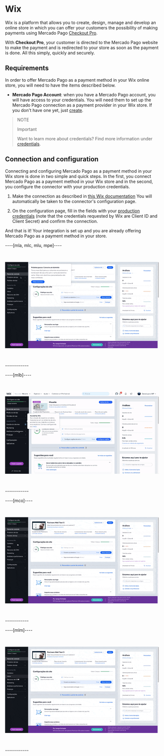# Wix

Wix is ​​a platform that allows you to create, design, manage and develop an online store in which you can offer your customers the possibility of making payments using Mercado Pago [Checkout Pro](https://www.mercadopago[FAKER][URL][DOMAIN]/ferramentas-para-vender/cobrar?utm_experiment=optimize&matt_tool=69348836&matt_word=MLB_MP_G_XP_OP_COW_SEARCH_SELL_TXS_Checkout-Transparente-Branded-NovaLP&gclid=CjwKCAjw3_KIBhA2EiwAaAAlinz2stvLcjAuKbXruVqdJtI_cAemAj6CaP3Q3yxbxbiumdlbgMsynhoCeLsQAvD_BwE).

With **Checkout Pro**, your customer is directed to the Mercado Pago website to make the payment and is redirected to your store as soon as the payment is done. All this simply, quickly and securely. 
 

## Requirements
In order to offer Mercado Pago as a payment method in your Wix online store, you will need to have the items described below.
 - **Mercado Pago Account**: when you have a Mercado Pago account, you will have access to your credentials. You will need them to set up the Mercado Pago connection as a payment provider in your Wix store. If you don't have one yet, just [create](https://www.mercadopago[FAKER][URL][DOMAIN]/hub/registration/landing).

>NOTE
>
>Important
>
>Want to learn more about credentials? Find more information under [credentials](https://www.mercadopago[FAKER][URL][DOMAIN]/developers/en/guides/resources/credentials).

## Connection and configuration
Connecting and configuring Mercado Pago as a payment method in your Wix store is done in two simple and quick steps. In the first, you connect Mercado Pago as a payment method in your Wix store and in the second, you configure the connector with your production credentials.

1. Make the connection as described in [this Wix documentation](https://support.wix.com/en/article/conectando-mercadopago-como-provedor-de-pagamento) You will automatically be taken to the connector's configuration page.

2. On the configuration page, fill in the fields with your [production credentials](https://www.mercadopago[FAKER][URL][DOMAIN]/developers/en/guides/resources/credentials) (note that the credentials requested by Wix are Client ID and Client Secret) and confirm the connection.


And that is it! Your integration is set up and you are already offering Mercado Pago as a payment method in your store.

----[mla, mlc, mlu, mpe]----
<p>&nbsp;</p>

![Setting active in Wix](/images/wix/wix_pt_connect_configuration_mla_mlc_mlu_mpe.gif)
<p>&nbsp;</p>
------------

----[mlb]----
<p>&nbsp;</p>

![Setting connect in Wix](/images/wix/wix_pt_connect_configuration_mlb.gif)
<p>&nbsp;</p>
------------

----[mco]----
<p>&nbsp;</p>

![Setting active in Wix](/images/wix/wix_pt_connect_configuration_mco.gif)
<p>&nbsp;</p>
------------

----[mlm]----
<p>&nbsp;</p>

![Setting active in Wix](/images/wix/wix_pt_connect_configuration_mlm.gif)
<p>&nbsp;</p>
------------
